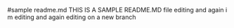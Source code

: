#sample readme.md
THIS IS A SAMPLE README.MD file
editing and again i m editing and again editing
on a new branch